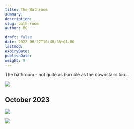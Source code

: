 ```yaml
---
title: The Bathroom
summary:
description:
slug: bath-room
author: MC

draft: false
date: 2022-08-22T16:48:38+01:00
lastmod:
expiryDate:
publishDate:
weight: 9
---
```


The bathroom - not quite as horrible as the downstairs loo...

![](/images/0161.jpeg)

## October 2023

![](/images/0332.jpeg)

![](/images/0646.jpeg)

